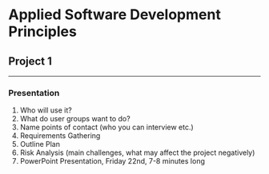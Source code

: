 # Applied Software Development Principles
## Project 1
---
### Presentation
1. Who will use it?
2. What do user groups want to do?
3. Name points of contact (who you can interview etc.)
4. Requirements Gathering
5. Outline Plan
6. Risk Analysis (main challenges, what may affect the project negatively)
7. PowerPoint Presentation, Friday 22nd, 7-8 minutes long
